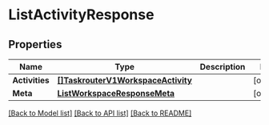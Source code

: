 # ListActivityResponse

## Properties

Name | Type | Description | Notes
------------ | ------------- | ------------- | -------------
**Activities** | [**[]TaskrouterV1WorkspaceActivity**](TaskrouterV1WorkspaceActivity.md) |  |[optional] 
**Meta** | [**ListWorkspaceResponseMeta**](ListWorkspaceResponseMeta.md) |  |[optional] 

[[Back to Model list]](../README.md#documentation-for-models) [[Back to API list]](../README.md#documentation-for-api-endpoints) [[Back to README]](../README.md)


